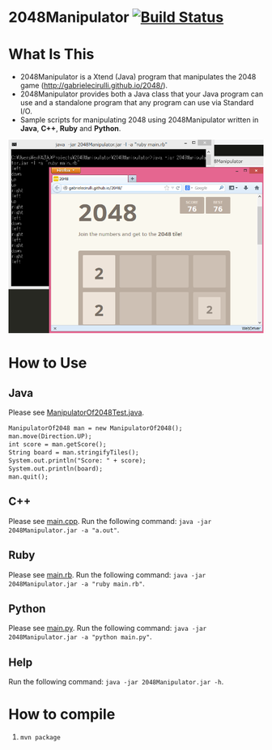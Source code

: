 2048Manipulator  [![Build Status](https://secure.travis-ci.org/exKAZUu/2048Manipulator.png?branch=master)](http://travis-ci.org/exKAZUu/2048Manipulator)
===============

# What Is This
- 2048Manipulator is a Xtend (Java) program that manipulates the 2048 game (http://gabrielecirulli.github.io/2048/).
- 2048Manipulator provides both a Java class that your Java program can use and a standalone program that any program can use via Standard I/O.
- Sample scripts for manipulating 2048 using 2048Manipulator written in **Java**, **C++**, **Ruby** and **Python**.

![Screeshot of 2048Manipulator with Ruby script](screenshot.png "Screeshot of 2048Manipulator with Ruby script")

# How to Use
## Java
Please see [ManipulatorOf2048Test.java](src/test/java/net/exkazuu/manipulator2048/ManipulatorOf2048Test.java).

```
ManipulatorOf2048 man = new ManipulatorOf2048();
man.move(Direction.UP);
int score = man.getScore();
String board = man.stringifyTiles();
System.out.println("Score: " + score);
System.out.println(board);
man.quit();
```

## C++
Please see [main.cpp](sample/main.cpp).
Run the following command: ```java -jar 2048Manipulator.jar -a "a.out"```.

## Ruby
Please see [main.rb](sample/main.rb).
Run the following command: ```java -jar 2048Manipulator.jar -a "ruby main.rb"```.

## Python
Please see [main.py](sample/main.py).
Run the following command: ```java -jar 2048Manipulator.jar -a "python main.py"```.

## Help
Run the following command: ```java -jar 2048Manipulator.jar -h```.

# How to compile
1. ```mvn package```
